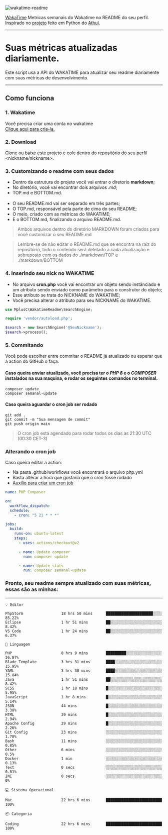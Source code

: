 ![wakatime-readme](https://socialify.git.ci/bymatheus/wakatime-readme/image?description=1&descriptionEditable=M%C3%A9tricas%20semanais%20do%20Wakatime%20no%20seu%20README%20de%20perfil.&font=KoHo&forks=1&language=1&owner=1&pattern=Signal&stargazers=1&theme=Dark)

[WakaTime](https://wakatime.com) Metricas semanais do Wakatime no README do seu perfil. <br>
Inspirado no [projeto](https://github.com/athul/waka-readme) feito em Python do [Athul](https://github.com/athul).
___

# Suas métricas atualizadas diariamente.
Este script usa a API do WAKATIME para atualizar seu readme diariamente com suas métricas de desenvolvimento.

___

## Como funciona

### 1. Wakatime
Você precisa criar uma conta no wakatime <br>
[Clique aqui para cria-la.](https://wakatime.com) 

### 2. Download
Clone ou baixe este projeto e cole dentro do repositório do seu perfil <nickname/nickname>.

### 3. Customizando o readme com seus dados
- Dentro da estrutura do projeto você vai entrar o diretorio **markdown**;  
- No diretório, você vai encontrar dois arquivos *.md*;
- TOP.md e BOTTOM.md.
<br><br>
- O seu README.md vai ser separado em três partes; 
- O TOP.md, responsável pela parte de cima do seu README;
- O meio, criado com as métricas do WAKATIME;
- E o BOTTOM.md, finalizando o arquivo README.md.<br>

> Ambos arquivos dentro do diretório MARKDOWN foram criados para você customizar o seu README.md

> Lembre-se de não editar o README.md que se encontra na raiz do repositório, todo o conteúdo será deletado a cada atualização e sobreposto com os dados do ./markdown/TOP e ./markdown/BOTTOM

### 4. Inserindo seu nick no WAKATIME
- No arquivo **cron.php** você vai encontrar um objeto sendo instânciado e um atributo sendo enviado como parâmetro para o construtor do objeto;
- Esse atributo se trata do NICKNAME do WAKATIME;
- Você precisa alterar o atributo para seu NICKNAME do WAKATIME.

```php
use MplusC\WakatimeReadme\SearchEngine;

require 'vendor/autoload.php';

$search = new SearchEngine('@SeuNickname');
$search->process();
```

### 5. Commitando
Você pode escolher entre commitar o README já atualizado ou esperar que a action do GitHub o faça. <br>

#### Caso queira enviar atualizado, você precisa ter o *PHP 8* e o *COMPOSER* instalados na sua maquina, e rodar os seguintes comandos no terminal.
```composer
composer update
composer semanal-update 
```

#### Caso queira aguardar o cron job ser rodado 
```git 
git add .
git commit -m "Sua mensagem de commit"
git push origin main
```

>O cron job está agendado para rodar todos os dias as 21:30 UTC (00:30 CET-3) 

### Alterando o cron job
Caso queira editar a action:

- Na pasta .github/workflows você encontrará o arquivo php.yml
- Basta alterar a hora que gostaria que o cron fosse rodado
- [Auxilio para criar um cron job](https://crontab.guru)

```yml
name: PHP Composer

on:
  workflow_dispatch:
  schedule:
    - cron: "5 21 * * *"

jobs:
  build:
    runs-on: ubuntu-latest
    steps:
      - uses: actions/checkout@v2

      - name: Update composer
        run: composer update

      - name: Update stats
        run: composer semanal-update
```

### Pronto, seu readme sempre atualizado com suas métricas, essas são as minhas:

___
```text
💡 Editor

PhpStorm                 18 hrs 50 mins      █████████████████████░░░░     85.22%
Eclipse                  1 hr 51 mins        ██░░░░░░░░░░░░░░░░░░░░░░░      8.42%
VS Code                  1 hr 24 mins        ██░░░░░░░░░░░░░░░░░░░░░░░      6.37%
```
```text
💬 Linguagem

PHP                      8 hrs 9 mins        █████████░░░░░░░░░░░░░░░░     36.87%
Blade Template           3 hrs 31 mins       ████░░░░░░░░░░░░░░░░░░░░░     15.95%
YAML                     3 hrs 30 mins       ████░░░░░░░░░░░░░░░░░░░░░     15.84%
Java                     1 hr 51 mins        ██░░░░░░░░░░░░░░░░░░░░░░░      8.42%
SCSS                     1 hr 18 mins        █░░░░░░░░░░░░░░░░░░░░░░░░      5.95%
JavaScript               1 hr 8 mins         █░░░░░░░░░░░░░░░░░░░░░░░░      5.14%
JSON                     44 mins             █░░░░░░░░░░░░░░░░░░░░░░░░      3.38%
HTML                     39 mins             █░░░░░░░░░░░░░░░░░░░░░░░░      2.94%
Apache Config            29 mins             █░░░░░░░░░░░░░░░░░░░░░░░░      2.26%
Git Config               23 mins             ░░░░░░░░░░░░░░░░░░░░░░░░░      1.78%
Bash                     11 mins             ░░░░░░░░░░░░░░░░░░░░░░░░░      0.85%
Other                    6 mins              ░░░░░░░░░░░░░░░░░░░░░░░░░       0.5%
Docker                   1 min               ░░░░░░░░░░░░░░░░░░░░░░░░░      0.13%
Text                     0 secs              ░░░░░░░░░░░░░░░░░░░░░░░░░      0.01%
INI                      0 secs              ░░░░░░░░░░░░░░░░░░░░░░░░░         0%
```
```text
💻 Sistema Operacional

Mac                      22 hrs 6 mins       █████████████████████████       100%
```
```text
📦 Categoria

Coding                   22 hrs 6 mins       █████████████████████████       100%
```
